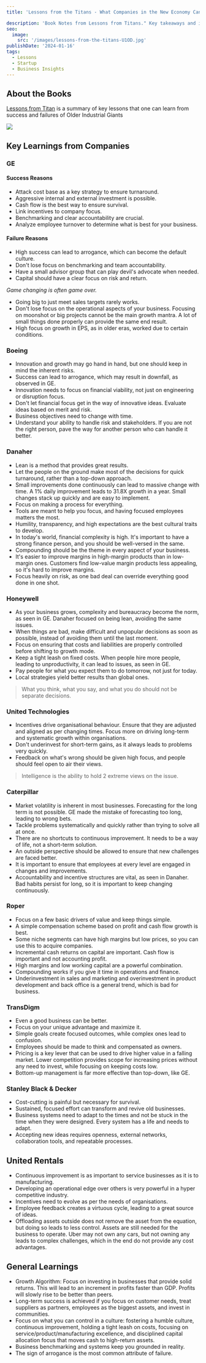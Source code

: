 ```yaml
---
title: 'Lessons from the Titans - What Companies in the New Economy Can Learn from the Great Industrial Giants to Drive Sustainable Success'

description: 'Book Notes from Lessons from Titans." Key takeaways and insights to drive growth and avoid failure'
seo:
  image:
    src: '/images/lessons-from-the-titans-U1OD.jpg'
publishDate: '2024-01-16'
tags:
  - Lessons
  - Startup
  - Business Insights
---
```


## About the Books

[Lessons from Titan](https://amzn.to/49gP8Vj) is a summary of key lessons that one can learn from success and failures of Older Industrial Giants

![](/images/lessons-from-the-titans-A1MD.jpg)

## Key Learnings from Companies

### GE

#### Success Reasons

- Attack cost base as a key strategy to ensure turnaround.
- Aggressive internal and external investment is possible.
- Cash flow is the best way to ensure survival.
- Link incentives to company focus.
- Benchmarking and clear accountability are crucial.
- Analyze employee turnover to determine what is best for your business.

#### Failure Reasons

- High success can lead to arrogance, which can become the default culture.
- Don't lose focus on benchmarking and team accountability.
- Have a small advisor group that can play devil's advocate when needed.
- Capital should have a clear focus on risk and return.

_Game changing is often game over._

- Going big to just meet sales targets rarely works.
- Don't lose focus on the operational aspects of your business. Focusing on moonshot or big projects cannot be the main growth mantra. A lot of small things done properly can provide the same end result.
- High focus on growth in EPS, as in older eras, worked due to certain conditions.

### Boeing

- Innovation and growth may go hand in hand, but one should keep in mind the inherent risks.
- Success can lead to arrogance, which may result in downfall, as observed in GE.
- Innovation needs to focus on financial viability, not just on engineering or disruption focus.
- Don't let financial focus get in the way of innovative ideas. Evaluate ideas based on merit and risk.
- Business objectives need to change with time.
- Understand your ability to handle risk and stakeholders. If you are not the right person, pave the way for another person who can handle it better.

### Danaher

- Lean is a method that provides great results.
- Let the people on the ground make most of the decisions for quick turnaround, rather than a top-down approach.
- Small improvements done continuously can lead to massive change with time. A 1% daily improvement leads to 31.8X growth in a year. Small changes stack up quickly and are easy to implement.
- Focus on making a process for everything.
- Tools are meant to help you focus, and having focused employees matters the most.
- Humility, transparency, and high expectations are the best cultural traits to develop.
- In today's world, financial complexity is high. It's important to have a strong finance person, and you should be well-versed in the same.
- Compounding should be the theme in every aspect of your business.
- It's easier to improve margins in high-margin products than in low-margin ones. Customers find low-value margin products less appealing, so it's hard to improve margins.
- Focus heavily on risk, as one bad deal can override everything good done in one shot.

### Honeywell

- As your business grows, complexity and bureaucracy become the norm, as seen in GE. Danaher focused on being lean, avoiding the same issues.
- When things are bad, make difficult and unpopular decisions as soon as possible, instead of avoiding them until the last moment.
- Focus on ensuring that costs and liabilities are properly controlled before shifting to growth mode.
- Keep a tight leash on fixed costs. When people hire more people, leading to unproductivity, it can lead to issues, as seen in GE.
- Pay people for what you expect them to do tomorrow, not just for today.
- Local strategies yield better results than global ones.

> What you think, what you say, and what you do should not be separate decisions.

### United Technologies

- Incentives drive organisational behaviour. Ensure that they are adjusted and aligned as per changing times. Focus more on driving long-term and systematic growth within organisations.
- Don't underinvest for short-term gains, as it always leads to problems very quickly.
- Feedback on what's wrong should be given high focus, and people should feel open to air their views.

> Intelligence is the ability to hold 2 extreme views on the issue.

### Caterpillar

- Market volatility is inherent in most businesses. Forecasting for the long term is not possible. GE made the mistake of forecasting too long, leading to wrong bets.
- Tackle problems systematically and quickly rather than trying to solve all at once.
- There are no shortcuts to continuous improvement. It needs to be a way of life, not a short-term solution.
- An outside perspective should be allowed to ensure that new challenges are faced better.
- It is important to ensure that employees at every level are engaged in changes and improvements.
- Accountability and incentive structures are vital, as seen in Danaher. Bad habits persist for long, so it is important to keep changing continuously.

### Roper

- Focus on a few basic drivers of value and keep things simple.
- A simple compensation scheme based on profit and cash flow growth is best.
- Some niche segments can have high margins but low prices, so you can use this to acquire companies.
- Incremental cash returns on capital are important. Cash flow is important and not accounting profit.
- High margins and low working capital are a powerful combination.
- Compounding works if you give it time in operations and finance.
- Underinvestment in sales and marketing and overinvestment in product development and back office is a general trend, which is bad for business.

### TransDigm

- Even a good business can be better.
- Focus on your unique advantage and maximize it.
- Simple goals create focused outcomes, while complex ones lead to confusion.
- Employees should be made to think and compensated as owners.
- Pricing is a key lever that can be used to drive higher value in a falling market. Lower competition provides scope for increasing prices without any need to invest, while focusing on keeping costs low.
- Bottom-up management is far more effective than top-down, like GE.

### Stanley Black & Decker

- Cost-cutting is painful but necessary for survival.
- Sustained, focused effort can transform and revive old businesses.
- Business systems need to adapt to the times and not be stuck in the time when they were designed. Every system has a life and needs to adapt.
- Accepting new ideas requires openness, external networks, collaboration tools, and repeatable processes.

## United Rentals

- Continuous improvement is as important to service businesses as it is to manufacturing.
- Developing an operational edge over others is very powerful in a hyper competitive industry.
- Incentives need to evolve as per the needs of organisations.
- Employee feedback creates a virtuous cycle, leading to a great source of ideas.
- Offloading assets outside does not remove the asset from the equation, but doing so leads to less control. Assets are still needed for the business to operate. Uber may not own any cars, but not owning any leads to complex challenges, which in the end do not provide any cost advantages.

## General Learnings

- Growth Algorithm: Focus on investing in businesses that provide solid returns. This will lead to an increment in profits faster than GDP. Profits will slowly rise to be better than peers.
- Long-term success is achieved if you focus on customer needs, treat suppliers as partners, employees as the biggest assets, and invest in communities.
- Focus on what you can control in a culture: fostering a humble culture, continuous improvement, holding a tight leash on costs, focusing on service/product/manufacturing excellence, and disciplined capital allocation focus that moves cash to high-return assets.
- Business benchmarking and systems keep you grounded in reality.
- The sign of arrogance is the most common attribute of failure.
